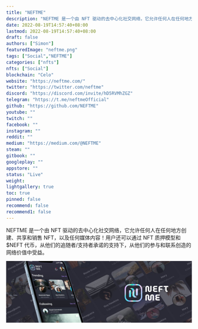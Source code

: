 ```yaml
---
title: "NEFTME"
description: "NEFTME 是一个由 NFT 驱动的去中心化社交网络，它允许任何人在任何地方创建、共享和销售 NFT，以及任何媒体内容！"
date: 2022-08-19T14:57:40+08:00
lastmod: 2022-08-19T14:57:40+08:00
draft: false
authors: ["Simon"]
featuredImage: "neftme.png"
tags: ["Social","NEFTME"]
categories: ["nfts"]
nfts: ["Social"]
blockchain: "Celo"
website: "https://neftme.com/"
twitter: "https://twitter.com/neftme"
discord: "https://discord.com/invite/hD5RVMhZGZ"
telegram: "https://t.me/neftmeOfficial"
github: "https://github.com/NEFTME"
youtube: ""
twitch: ""
facebook: ""
instagram: ""
reddit: ""
medium: "https://medium.com/@NEFTME"
steam: ""
gitbook: ""
googleplay: ""
appstore: ""
status: "Live"
weight: 
lightgallery: true
toc: true
pinned: false
recommend: false
recommend1: false
---
```

NEFTME 是一个由 NFT 驱动的去中心化社交网络，它允许任何人在任何地方创建、共享和销售 NFT，以及任何媒体内容！用户还可以通过 NFT 质押模型和 $NEFT 代币，从他们的追随者/支持者承诺的支持下，从他们的参与和联系创造的网络价值中受益。

![配图](10804569360.jpg)